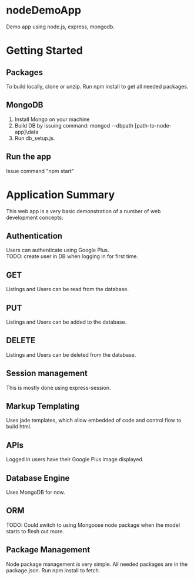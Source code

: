 # nodeDemoApp
Demo app using node.js, express, mongodb. 

# Getting Started

## Packages
To build locally, clone or unzip.  Run npm install to get all needed packages.

## MongoDB
1. Install Mongo on your machine  
2. Build DB by issuing command: mongod --dbpath [path-to-node-app]\data
3. Run db_setup.js.

## Run the app
Issue command "npm start"

# Application Summary
This web app is a very basic demonstration of a number of web development concepts:

## Authentication
Users can authenticate using Google Plus.  
TODO:  create user in DB when logging in for first time.

## GET
Listings and Users can be read from the database.

## PUT
Listings and Users can be added to the database.

## DELETE
Listings and Users can be deleted from the database.

## Session management
This is mostly done using express-session.

## Markup Templating
Uses jade templates, which allow embedded of code and control flow to build html.

## APIs
Logged in users have their Google Plus image displayed.

## Database Engine
Uses MongoDB for now. 

## ORM
TODO:  Could switch to using Mongoose node package when the model starts to flesh out more.

## Package Management
Node package management is very simple.  All needed packages are in the package.json.  Run npm install to fetch.
